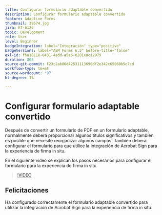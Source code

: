 ```yaml
---
title: Configurar formulario adaptable convertido
description: Configurar formulario adaptable convertido
feature: Adaptive Forms
thumbnail: 39574.jpg
jira: KT-6126
topic: Development
role: User
level: Beginner
badgeIntegration: label="Integración" type="positive"
badgeVersions: label="AEM Forms 6.5" before-title="false"
exl-id: fba18118-0431-4edd-a5a6-0281e8c12979
duration: 808
source-git-commit: f23c2ab86d42531113690df2e342c65060b5c7cd
workflow-type: tm+mt
source-wordcount: '97'
ht-degree: 1%

---
```


# Configurar formulario adaptable convertido

Después de convertir un formulario de PDF en un formulario adaptable, normalmente deberá proporcionar algunos títulos significativos y también es posible que necesite reorganizar algunos campos. También deberá configurar el formulario para que utilice la integración de Acrobat Sign para la experiencia de firma in situ.

En el siguiente vídeo se explican los pasos necesarios para configurar el formulario para la experiencia de firma in situ

>[!VIDEO](https://video.tv.adobe.com/v/39574?quality=12&learn=on)

## Felicitaciones

Ha configurado correctamente el formulario adaptable convertido para utilizar la integración de Acrobat Sign para la experiencia de firma in situ.

